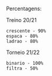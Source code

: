 Percentagens:

Treino 20/21

    crescente - 90%
    espaca - 80%
    ladrao - 80%
    
    
Torneio 21/22
    
    binario - 100%
    filtra - 50%
